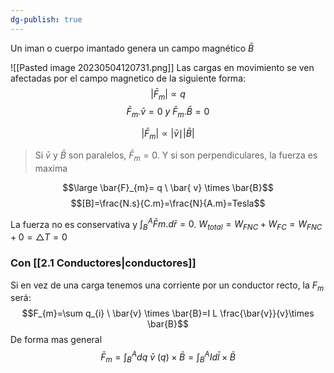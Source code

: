 ```yaml
---
dg-publish: true
---
```

Un iman o cuerpo imantado genera un campo magnético $\bar{ B}$

![[Pasted image 20230504120731.png]]
Las cargas en movimiento se ven afectadas por el campo magnetico de la siguiente forma:
$$|\bar{F}_{m}| \propto q$$
$$\bar{F}_{m}.\bar{v}=0 \ y \ \bar{F}_{m}.\bar{B}=0$$

$$|\bar{F}_{m}| \propto |\bar{v}\mid |\bar{B}|$$

> Si $\bar{v}$ y $\bar{B}$ son paralelos, $\bar{F}_{m}=0$. Y si son perpendiculares, la fuerza es maxima

$$\large \bar{F}_{m}= q \ \bar{ v} \times \bar{B}$$
$$[B]=\frac{N.s}{C.m}=\frac{N}{A.m}=Tesla$$

La fuerza no es conservativa y $\int^{A}_{B}\bar{F}_{}m .d \bar{r}=0$. $W_{total} = W_{FNC}+W_{FC}= W_{FNC}+0=\triangle T=0$

### Con [[2.1 Conductores|conductores]]
Si en vez de una carga tenemos una corriente por un conductor recto, la $F_{m}$ será:
$$F_{m}=\sum q_{i} \ \bar{v} \times \bar{B}=I L \frac{\bar{v}}{v}\times \bar{B}$$
De forma mas general 
$$\bar{F}_{m}= \int^{A}_{B}dq \ \bar{v}\ (q)\times \bar{B}= \int^{A}_{B} I d \bar{l} \times \bar{B}$$
